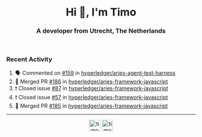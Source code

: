 <h1 align="center">Hi 👋, I'm Timo</h1>
<h3 align="center">A developer from Utrecht, The Netherlands</h3>
<br/>
<!-- https://github.com/rahuldkjain/github-profile-readme-generator --!>

<!--  <p align="left"><img src="https://github-readme-stats.vercel.app/api?username=timoglastra&show_icons=true&count_private=true&" alt="timoglastra" /></p> --!>

<!--
Github language stats
<p align="left"><img src="https://github-readme-stats.vercel.app/api/top-langs/?username=timoglastra&layout=compact" alt="timoglastra" /><p>
-->

<!-- Codestats language stats -->
<!-- <p align="left"><img src="https://codestats-readme.vercel.app/api/top-langs/?username=timoglastra&layout=compact&language_count=12" alt="timoglastra" /><p>    --!>
  
<h3>Recent Activity</h3>

<!--START_SECTION:activity-->
1. 🗣 Commented on [#159](https://github.com/hyperledger/aries-agent-test-harness/issues/159) in [hyperledger/aries-agent-test-harness](https://github.com/hyperledger/aries-agent-test-harness)
2. 🎉 Merged PR [#186](https://github.com/hyperledger/aries-framework-javascript/pull/186) in [hyperledger/aries-framework-javascript](https://github.com/hyperledger/aries-framework-javascript)
3. ❗️ Closed issue [#87](https://github.com/hyperledger/aries-framework-javascript/issues/87) in [hyperledger/aries-framework-javascript](https://github.com/hyperledger/aries-framework-javascript)
4. ❗️ Closed issue [#57](https://github.com/hyperledger/aries-framework-javascript/issues/57) in [hyperledger/aries-framework-javascript](https://github.com/hyperledger/aries-framework-javascript)
5. 🎉 Merged PR [#185](https://github.com/hyperledger/aries-framework-javascript/pull/185) in [hyperledger/aries-framework-javascript](https://github.com/hyperledger/aries-framework-javascript)
<!--END_SECTION:activity-->

---

<p align="center">
<a href="https://twitter.com/timoglastra" target="blank"><img align="center" src="https://cdn.jsdelivr.net/npm/simple-icons@3.0.1/icons/twitter.svg" alt="timoglastra" height="30" width="30" /></a>
<a href="https://linkedin.com/in/timoglastra" target="blank"><img align="center" src="https://cdn.jsdelivr.net/npm/simple-icons@3.0.1/icons/linkedin.svg" alt="timoglastra" height="30" width="30" /></a>
</p>



